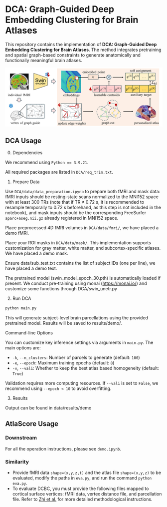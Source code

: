 
# DCA: Graph-Guided Deep Embedding Clustering for Brain Atlases

This repository contains the implementation of **DCA: Graph-Guided Deep Embedding Clustering for Brain Atlases**. The method integrates pretraining and spatial graph-based constraints to generate anatomically and functionally meaningful brain atlases.

![](fig.png)


## DCA Usage

0. Dependencies

We recommend using `Python == 3.9.21`.

All required packages are listed in `DCA/req_trim.txt`. 


1. Prepare Data
   

Use `DCA/data/data_preparation.ipynb` to prepare both fMRI and mask data: fMRI inputs should be resting-state scans normalized to the MNI152 space with at least 300 TRs (note that if TR ≠ 0.72 s, it is recommended to resample temporally to 0.72 s beforehand, as this step is not included in the notebook), and mask inputs should be the corresponding FreeSurfer `aparc+aseg.nii.gz` already registered in MNI152 space.

Place preprocessed 4D fMRI volumes in `DCA/data/fmri/`, we have placed a demo fMRI.

Place your ROI masks in `DCA/data/mask/`. This implementation supports customization for gray matter, white matter, and subcortex-specific atlases. We have placed a demo mask.

Ensure data/sub_test.txt contains the list of subject IDs (one per line), we have placed a demo text.

The pretrained model (swin_model_epoch_30.pth) is automatically loaded if present. We conduct pre-training using monai (https://monai.io/) and customize some functions through DCA/swin_unetr.py


2. Run DCA

```bash
python main.py
```

This will generate subject-level brain parcellations using the provided pretrained model. Results will be saved to results/demo/.

 Command-line Options

You can customize key inference settings via arguments in `main.py`. The main options are:

- `-k`, `--n_clusters`: Number of parcels to generate (default: `100`)
- `-e`, `--epoch`: Maximum training epochs (default: `8`)
- `-v`, `--vali`: Whether to keep the best atlas based homogeneity (default: `True`)

 Validation requires more computing resources. If `--vali` is set to `False`, we recommend using `--epoch < 10` to avoid overfitting.


3. Results

Output can be found in data/results/demo

## AtlaScore Usage
### Downstream
For all the operation instructions, please see `demo.ipynb`.

### Similarity
- Provide fMRI data `shape=(x,y,z,t)` and the atlas file `shape=(x,y,z)` to be evaluated, modify the paths in `eva.py`, and run the command `python eva.py`.
- To evaluate DCBC, you must provide the following files mapped to cortical surface vertices: fMRI data, vertex distance file, and parcellation file. Refer to [Zhi et al.](https://github.com/DiedrichsenLab/DCBC) for more detailed methodological instructions.
